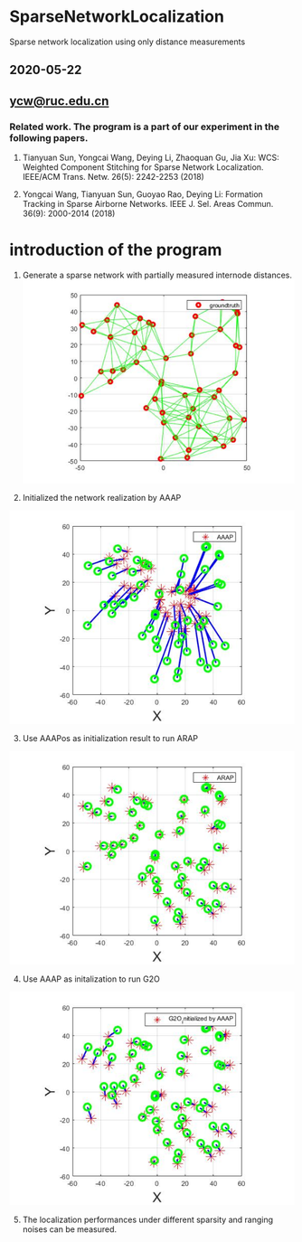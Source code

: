 # SparseNetworkLocalization
Sparse network localization using only distance measurements

## 2020-05-22
## ycw@ruc.edu.cn

### Related work. The program is a part of our experiment in the following papers. 

1. Tianyuan Sun, Yongcai Wang, Deying Li, Zhaoquan Gu, Jia Xu:
WCS: Weighted Component Stitching for Sparse Network Localization. IEEE/ACM Trans. Netw. 26(5): 2242-2253 (2018)

2. 	Yongcai Wang, Tianyuan Sun, Guoyao Rao, Deying Li:
Formation Tracking in Sparse Airborne Networks. IEEE J. Sel. Areas Commun. 36(9): 2000-2014 (2018)


# introduction of the program

1. Generate a sparse network with partially measured internode distances. 
![Alt text](./result/network.jpg)


2. Initialized the network realization by AAAP

![Alt text](./result/aaapresult.jpg)

3. Use AAAPos as initialization result to run ARAP

![Alt text](./result/arapresult.jpg)

4. Use AAAP as initalization to run G2O

![Alt text](./result/g2oresult.jpg)

5. The localization performances under different sparsity and ranging noises can be measured. 


